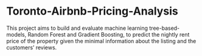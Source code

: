 # Toronto-Airbnb-Pricing-Analysis

This project aims to build and evaluate machine learning tree-based-models, Random Forest and Gradient Boosting, to predict the nightly rent price of the property given the minimal information about the listing and the customers’ reviews.
